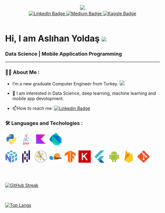 <div id="header" align="center">

  
  <img src= "https://media.giphy.com/media/v1.Y2lkPTc5MGI3NjExNGg2bWJpNXNhYndtd3FqaGYwNTVkbzYyeno1MWtuZmJsN2dpY2o4dCZlcD12MV9pbnRlcm5hbF9naWZfYnlfaWQmY3Q9cw/QTfX9Ejfra3ZmNxh6B/giphy.gif" width="200"/>
</div>

<div id="badges" align="center" >
 

  <a href="https://www.linkedin.com/in/aslihanyoldas/">
    <img src="https://img.shields.io/badge/LinkedIn-blue?style=for-the-badge&logo=linkedin&logoColor=white" alt="LinkedIn Badge"/>
  </a>
    <a href="https://medium.com/@aslihanyoldas24">
    <img src = "https://img.shields.io/badge/Medium-12100E?style=for-the-badge&logo=medium&logoColor=white" alt="Medium Badge"/>
  </a>

 </a>
    <a href="https://www.kaggle.com/aslhanyolda">
    <img src = "https://img.shields.io/badge/Kaggle-035a7d?style=for-the-badge&logo=kaggle&logoColor=white" alt="Kaggle Badge"/>
  </a>
</div>
<div id="badges" align="center" >
 <img src="https://komarev.com/ghpvc/?username=AslihanYoldas&style=flat-square&color=blue" alt=""/>
</div>  
<h1>
  Hi, I am Aslıhan Yoldaş
  <img src="https://media.giphy.com/media/hvRJCLFzcasrR4ia7z/giphy.gif" width="30px"/>
</h1>

### Data Science | Mobile Application Programming
--------


###  :woman_technologist: About Me :

- I’m a new graduate Computer Engineer from Turkey. <img src="https://media.giphy.com/media/WUlplcMpOCEmTGBtBW/giphy.gif" width="30"> 

- :telescope: I am interested in Data Science, deep learning, machine learning and mobile app devolopment.

- :mailbox:How to reach me: [![Linkedin Badge](https://img.shields.io/badge/-LinkedIn-blue?style=flat&logo=Linkedin&logoColor=white)](https://www.linkedin.com/in/aslihanyoldas/)
  
### :hammer_and_wrench: Languages and Techologies :
<div>
    <img src="https://github.com/devicons/devicon/blob/master/icons/python/python-original.svg" title="Python" alt="Python" width="40" height="40"/>&nbsp;
    <img src="https://github.com/devicons/devicon/blob/master/icons/java/java-original-wordmark.svg" title="Java" alt="Java" width="40" height="40"/>&nbsp;
    <img src="https://github.com/devicons/devicon/blob/master/icons/kotlin/kotlin-original.svg" title="Kotlin" alt="Kotlin" width="40" height="40"/>&nbsp;
    <img src="https://github.com/devicons/devicon/blob/master/icons/dart/dart-original.svg" title="Dart" alt="Dart" width="40" height="40"/>&nbsp;
  
  <img src="https://github.com/devicons/devicon/blob/master/icons/numpy/numpy-original.svg" title="NumPy" alt="NumPy" width="40" height="40"/>&nbsp;
 <img src="https://github.com/devicons/devicon/blob/master/icons/pandas/pandas-original.svg" title="Pandas" alt="Pandas" width="40" height="40"/>&nbsp;
  <img src="https://github.com/devicons/devicon/blob/master/icons/matplotlib/matplotlib-original.svg" title="Matplotlib" alt="Matplotlib" width="40" height="40"/>&nbsp;
  <img src="https://github.com/devicons/devicon/blob/master/icons/scikitlearn/scikitlearn-original.svg" title="Scikit-learn" alt="Scikit-learn" width="40" height="40"/>&nbsp;
   <img src="https://github.com/devicons/devicon/blob/master/icons/tensorflow/tensorflow-original.svg" title="Tensorflow" alt="Tensorflow" width="40" height="40"/>&nbsp;
  <img src="https://github.com/devicons/devicon/blob/master/icons/keras/keras-original.svg" title="Keras" alt="Keras" width="40" height="40"/>&nbsp; 
<img src="https://github.com/devicons/devicon/blob/master/icons/flutter/flutter-original.svg" title="Flutter" alt="Flutter" width="40" height="40"/>&nbsp;
<img src="https://github.com/devicons/devicon/blob/master/icons/android/android-original.svg" title="Android" alt="Android" width="40" height="40"/>&nbsp;
<img src="https://github.com/devicons/devicon/blob/master/icons/firebase/firebase-original.svg" title="Firebase" alt="Firebase" width="40" height="40"/>&nbsp;
<img src="https://github.com/devicons/devicon/blob/master/icons/git/git-original.svg" title="Git" alt="Git" width="40" height="40"/>&nbsp;


  
    
    

</div>
<br/><br/>

<a href="https://git.io/streak-stats"><img src="https://github-readme-streak-stats.herokuapp.com?user=AslihanYoldas&theme=dark&card_width=500)](https://git.io/streak-stats" alt="GitHub Streak" /></a>

<br/><br/>
[![Top Langs](https://github-readme-stats.vercel.app/api/top-langs/?username=AslihanYoldas&layout=compact&theme=vision-friendly-dark)](https://github.com/anuraghazra/github-readme-stats)


<!--
**AslihanYoldas/AslihanYoldas** is a ✨ _special_ ✨ repository because its `README.md` (this file) appears on your GitHub profile.

Here are some ideas to get you started:

- 🔭 I’m currently working on ...
- 🌱 I’m currently learning ...
- 👯 I’m looking to collaborate on ...
- 🤔 I’m looking for help with ...
- 💬 Ask me about ...
- 📫 How to reach me: ...
- 😄 Pronouns: ...
- ⚡ Fun fact: ...
-->
